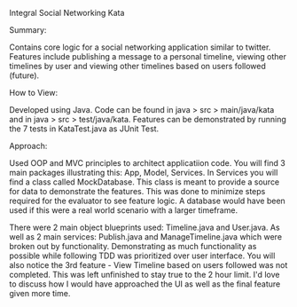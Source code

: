 Integral Social Networking Kata

Summary: 

Contains core logic for a social networking application similar to twitter. Features include publishing a message to a personal timeline, viewing other timelines by user and viewing other timelines based on users followed (future). 

How to View:

Developed using Java. 
Code can be found in java > src > main/java/kata and in java > src > test/java/kata. 
Features can be demonstrated by running the 7 tests in KataTest.java as JUnit Test. 

Approach: 

Used OOP and MVC principles to architect applicatiion code. You will find 3 main packages illustrating this: App, Model, Services. In Services you will find a class called MockDatabase. This class is meant to provide a source for data to demonstrate the features. This was done to minimize steps required for the evaluator to see feature logic. A database would have been used if this were a real world scenario with a larger timeframe. 

There were 2 main object blueprints used: Timeline.java and User.java. As well as 2 main services: Publish.java and ManageTimeline.java which were broken out by functionality. Demonstrating as much functionality as possible while following TDD was prioritized over user interface. You will also notice the 3rd feature - View Timeline based on users followed was not completed. This was left unfinished to stay true to the 2 hour limit. I'd love to discuss how I would have approached the UI as well as the final feature given more time. 

